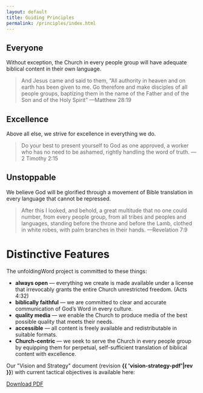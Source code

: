 ```yaml
---
layout: default
title: Guiding Principles
permalink: /principles/index.html
---
```


## Everyone

Without exception, the Church in every people group will have adequate
biblical content in their own language.

> And Jesus came and said to them, “All authority in heaven and on earth
> has been given to me. Go therefore and make disciples of all people
> groups, baptizing them in the name of the Father and of the Son and of
> the Holy Spirit” —Matthew 28:19

## Excellence

Above all else, we strive for excellence in everything we do.

> Do your best to present yourself to God as one approved, a worker who
> has no need to be ashamed, rightly handling the word of truth. —2
> Timothy 2:15

## Unstoppable

We believe God will be glorified through a movement of Bible translation
in every language that cannot be repressed.

> After this I looked, and behold, a great multitude that no one could
> number, from every people group, from all tribes and peoples and
> languages, standing before the throne and before the Lamb, clothed in
> white robes, with palm branches in their hands. —Revelation 7:9

# Distinctive Features

The unfoldingWord project is committed to these things:

- **always open** — everything we create is made available under a license that irrevocably grants the entire Church unrestricted freedom. (Acts 4:32)
- **biblically faithful** — we are committed to clear and accurate communication of God’s Word in every culture.
- **quality media** — we enable the Church to produce media of the best possible quality that meets their needs.
- **accessible** — all content is freely available and redistributable in suitable formats.
- **Church-centric** — we seek to serve the Church in every people group by equipping them for perpetual, self-sufficient translation of biblical content with excellence.

Our "Vision and Strategy" document (revision **{{ 'vision-strategy-pdf'|rev }}**) with current tactical objectives is available here:

<a class="btn btn-dark" href="{{ site.baseurl }}{{ 'vision-strategy-pdf'|url }}">Download PDF</a>

